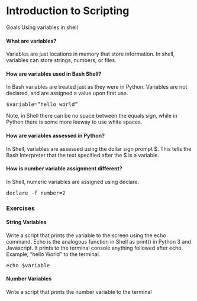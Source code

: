 <h1>Introduction to Scripting</h1>

<p>
Goals
Using variables in shell


<h4>What are variables?</h4>
<p>
	Variables are just locations in memory that store information.  In shell, variables can store strings, numbers, or files.  
</p>


<h4>How are variables used in Bash Shell?</h4>
<p>
	In Bash variables are treated just as they were in Python.  Variables are not declared, and are assigned a value upon first use.  
</p>

<pre>
$variable=”hello world”
</pre>

<p>
Note, in Shell there can be no space between the equals sign, while in Python there is some more leeway to use white spaces.
</p>					

<h4>How are variables assessed in Python?</h4>
<p>
	In Shell, variables are assessed using the dollar sign prompt $.  This tells the Bash Interpreter that the text specified after the $ is a variable.
</p>


<h4>How is number variable assignment different?</h4>
<p>
	In Shell, numeric variables are assigned using declare.
</p>

<pre>
declare -f number=2
</pre>

<h3>Exercises</h3>

<h4>String Variables</h4>
Write a script that prints the variable to the screen using the echo command.  Echo is the analogous function in Shell as print() in Python 3 and Javascript.  It prints to the terminal console anything followed after echo.  Example, “hello World” to the terminal.
<pre>
echo $variable
</pre>

<h4>Number Variables</h4>

<p>Write a script that prints the number variable to the terminal</p>


